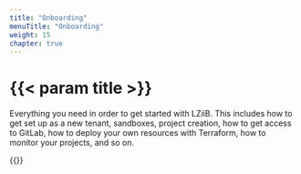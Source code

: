 ```yaml
---
title: "Onboarding"
menuTitle: "Onboarding"
weight: 15
chapter: true
---
```


# {{< param title >}}

Everything you need in order to get started with LZiiB.  This includes how to get set up as a new tenant, sandboxes, project creation, how to get access to GitLab, how to deploy your own resources with Terraform, how to monitor your projects, and so on. 

{{<children>}}